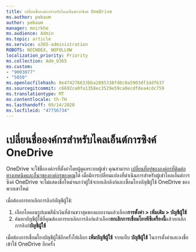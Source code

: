 ```yaml
---
title: เปลี่ยนชื่อองค์กรสำหรับไคลเอ็นต์การซิงค์ OneDrive
ms.author: pebaum
author: pebaum
manager: mnirkhe
ms.audience: Admin
ms.topic: article
ms.service: o365-administration
ROBOTS: NOINDEX, NOFOLLOW
localization_priority: Priority
ms.collection: Adm_O365
ms.custom:
- "9003077"
- "5850"
ms.openlocfilehash: 8e474276633bba2895338fd0c0a5903df1ddf637
ms.sourcegitcommit: c6692ce0fa1358ec3529e59ca0ecdfdea4cdc759
ms.translationtype: MT
ms.contentlocale: th-TH
ms.lasthandoff: 09/14/2020
ms.locfileid: "47756734"
---
```

# <a name="change-the-organization-name-for-the-onedrive-sync-client"></a>เปลี่ยนชื่อองค์กรสำหรับไคลเอ็นต์การซิงค์ OneDrive

OneDrive จะใช้ชื่อองค์กรที่ตั้งค่าโดยผู้ดูแลระบบผู้เช่า  คุณสามารถ [เปลี่ยนที่อยู่ขององค์กรที่ติดต่อทางเทคนิคและอื่นๆขององค์กรของคุณ](https://docs.microsoft.com/microsoft-365/admin/manage/change-address-contact-and-more)ได้ เมื่อมีการเปลี่ยนแปลงที่ดำเนินการสำหรับผู้เช่าไคลเอ็นต์การซิงค์ OneDrive จะไม่แสดงชื่อใหม่จนกว่าผู้ใช้จะยกเลิกลิงก์และเชื่อมโยงบัญชีผู้ใช้ OneDrive ของพวกเขาใหม่

เมื่อต้องการยกเลิกการลิงก์บัญชีผู้ใช้:

1. เลือกไอคอนรูปเมฆสีน้ำเงินที่ด้านขวาสุดของแถบงานแล้วเลือก**การตั้งค่า > เพิ่มเติม > บัญชีผู้ใช้**
2. ค้นหาบัญชีผู้ใช้ที่คุณต้องการยกเลิกการลิงก์แล้วเลือก**ยกเลิกการเชื่อมโยงพีซีเครื่องนี้**แล้วยกเลิกการลิงก์**บัญชีผู้ใช้**

เมื่อต้องการเชื่อมโยงบัญชีผู้ใช้อีกครั้งให้เลือก  **เพิ่มบัญชีผู้ใช้** จากแท็บ  **บัญชีผู้ใช้** ในการตั้งค่าและลงชื่อเข้าใช้ OneDrive อีกครั้ง